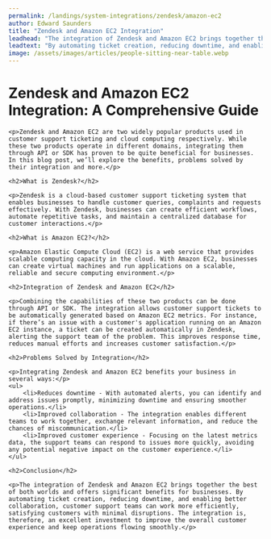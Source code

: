 ```yaml
---
permalink: /landings/system-integrations/zendesk/amazon-ec2
author: Edward Saunders
title: "Zendesk and Amazon EC2 Integration"
leadhead: "The integration of Zendesk and Amazon EC2 brings together the best of both worlds and offers significant benefits for businesses"
leadtext: "By automating ticket creation, reducing downtime, and enabling better collaboration, customer support teams can work more efficiently, satisfying customers with minimal disruptions. The integration is, therefore, an excellent investment to improve the overall customer experience and keep operations flowing smoothly."
image: /assets/images/articles/people-sitting-near-table.webp
---
```

<div class="arttext">	<h1>Zendesk and Amazon EC2 Integration: A Comprehensive Guide</h1>

	<p>Zendesk and Amazon EC2 are two widely popular products used in customer support ticketing and cloud computing respectively. While these two products operate in different domains, integrating them through API or SDK has proven to be quite beneficial for businesses. In this blog post, we’ll explore the benefits, problems solved by their integration and more.</p>

	<h2>What is Zendesk?</h2>

	<p>Zendesk is a cloud-based customer support ticketing system that enables businesses to handle customer queries, complaints and requests effectively. With Zendesk, businesses can create efficient workflows, automate repetitive tasks, and maintain a centralized database for customer interactions.</p>

	<h2>What is Amazon EC2?</h2>

	<p>Amazon Elastic Compute Cloud (EC2) is a web service that provides scalable computing capacity in the cloud. With Amazon EC2, businesses can create virtual machines and run applications on a scalable, reliable and secure computing environment.</p>

	<h2>Integration of Zendesk and Amazon EC2</h2>

	<p>Combining the capabilities of these two products can be done through API or SDK. The integration allows customer support tickets to be automatically generated based on Amazon EC2 metrics. For instance, if there’s an issue with a customer's application running on an Amazon EC2 instance, a ticket can be created automatically in Zendesk, alerting the support team of the problem. This improves response time, reduces manual efforts and increases customer satisfaction.</p>

	<h2>Problems Solved by Integration</h2>

	<p>Integrating Zendesk and Amazon EC2 benefits your business in several ways:</p>
	<ul>
		<li>Reduces downtime - With automated alerts, you can identify and address issues promptly, minimizing downtime and ensuring smoother operations.</li>
		<li>Improved collaboration - The integration enables different teams to work together, exchange relevant information, and reduce the chances of miscommunication.</li>
		<li>Improved customer experience - Focusing on the latest metrics data, the support teams can respond to issues more quickly, avoiding any potential negative impact on the customer experience.</li>
	</ul>

	<h2>Conclusion</h2>

	<p>The integration of Zendesk and Amazon EC2 brings together the best of both worlds and offers significant benefits for businesses. By automating ticket creation, reducing downtime, and enabling better collaboration, customer support teams can work more efficiently, satisfying customers with minimal disruptions. The integration is, therefore, an excellent investment to improve the overall customer experience and keep operations flowing smoothly.</p>
</div>